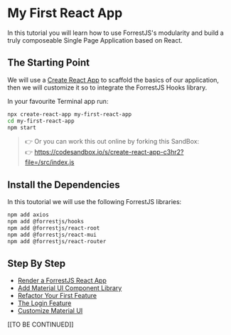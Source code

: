 # My First React App

In this tutorial you will learn how to use ForrestJS's modularity and build a truly composeable Single Page Application based on React.

## The Starting Point

We will use a [Create React App](https://reactjs.org/docs/create-a-new-react-app.html#create-react-app) to scaffold the basics of our application, then we will customize it so to integrate the ForrestJS Hooks library.

In your favourite Terminal app run:

```bash
npx create-react-app my-first-react-app
cd my-first-react-app
npm start
```

> 👉 Or you can work this out online by forking this SandBox:  
> 👉 https://codesandbox.io/s/create-react-app-c3hr2?file=/src/index.js

## Install the Dependencies

In this toutorial we will use the following ForrestJS libraries:

```bash
npm add axios
npm add @forrestjs/hooks
npm add @forrestjs/react-root
npm add @forrestjs/react-mui
npm add @forrestjs/react-router
```

## Step By Step

- [Render a ForrestJS React App](./010-react-root/README.md)
- [Add Material UI Component Library](./020-react-mui/README.md)
- [Refactor Your First Feature](./030-first-feature/README.md)
- [The Login Feature](./040-login-feature/README.md)
- [Customize Material UI](./050-customize-material-ui/README.md)

[[TO BE CONTINUED]]
